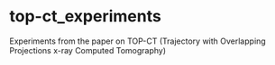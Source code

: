 # top-ct_experiments
Experiments from the paper on TOP-CT (Trajectory with Overlapping Projections x-ray Computed Tomography)
